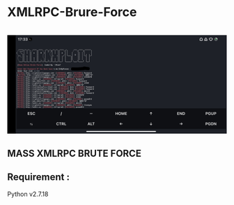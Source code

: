 # XMLRPC-Brure-Force
<br>
<img src="https://raw.githubusercontent.com/InMyMine7/XMLRPC-Brure-Force/main/xml.jpg"

<br>
<H2>MASS XMLRPC BRUTE FORCE</H2>

<H2>Requirement :</H2>
Python v2.7.18
